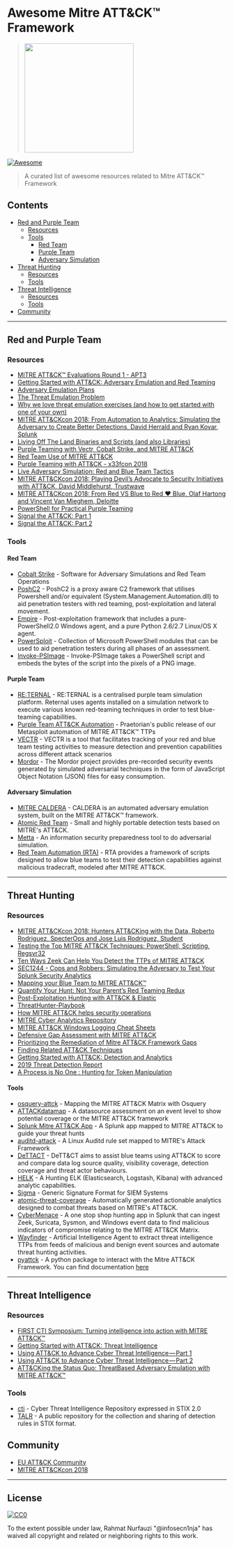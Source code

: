 # Awesome Mitre ATT&CK™ Framework

> <img width="250" src="https://assets-global.website-files.com/5bc662b786ecfc12c8d29e0b/5bfdce88cd3820f7c5c21e02_mitre.png"/>

[![Awesome](https://cdn.rawgit.com/sindresorhus/awesome/d7305f38d29fed78fa85652e3a63e154dd8e8829/media/badge.svg)](https://github.com/sindresorhus/awesome)

> A curated list of awesome resources related to Mitre ATT&CK™ Framework


## Contents
- [Red and Purple Team](#red-and-purple-team)
  - [Resources](#resources)
  - [Tools](#tools)
    - [Red Team](#red-team)
    - [Purple Team](#purple-team)
    - [Adversary Simulation](#adversary-simulation)
- [Threat Hunting](#threat-hunting)
  - [Resources](#resources-1)
  - [Tools](#tools-1)
- [Threat Intelligence](#threat-intelligence)
  - [Resources](#resources-2)
  - [Tools](#tools-2)
- [Community](#community)  
------

## Red and Purple Team
### Resources
- [MITRE ATT&CK™ Evaluations Round 1 - APT3](https://attackevals.mitre.org/methodology/round1/)
- [Getting Started with ATT&CK: Adversary Emulation and Red Teaming](https://medium.com/mitre-attack/getting-started-with-attack-red-29f074ccf7e3)
- [Adversary Emulation Plans](https://attack.mitre.org/resources/adversary-emulation-plans/)
- [The Threat Emulation Problem](https://blog.cobaltstrike.com/2016/02/17/the-threat-emulation-problem/)
- [Why we love threat emulation exercises (and how to get started with one of your own)](https://expel.io/blog/why-we-love-threat-emulation-exercises/)
- [MITRE ATT&CKcon 2018: From Automation to Analytics: Simulating the Adversary to Create Better Detections, David Herrald and Ryan Kovar, Splunk](https://www.slideshare.net/attackcon2018/mitre-attckcon-2018-from-automation-to-analytics-simulating-the-adversary-to-create-better-detections-david-herrald-and-ryan-kovar-splunk)
- [Living Off The Land Binaries and Scripts (and also Libraries)](https://lolbas-project.github.io/)
- [Purple Teaming with Vectr, Cobalt Strike, and MITRE ATT&CK](https://www.digitalshadows.com/blog-and-research/purple-teaming-with-vectr-cobalt-strike-and-mitre-attck/)
- [Red Team Use of MITRE ATT&CK](https://medium.com/@malcomvetter/red-team-use-of-mitre-att-ck-f9ceac6b3be2)
- [Purple Teaming with ATT&CK - x33fcon 2018](https://www.slideshare.net/ChristopherKorban/purple-teaming-with-attck-x33fcon-2018)
- [Live Adversary Simulation: Red and Blue Team Tactics](https://www.rsaconference.com/writable/presentations/file_upload/hta-t06_live_adversary_simulation-red_and_blue_team_tactics.pdf)
- [MITRE ATT&CKcon 2018: Playing Devil’s Advocate to Security Initiatives with ATT&CK, David Middlehurst, Trustwave](https://www.slideshare.net/attackcon2018/mitre-attckcon-2018-playing-devils-advocate-to-security-initiatives-with-attck-david-middlehurst-trustwave)
- [MITRE ATT&CKcon 2018: From Red VS Blue to Red ♥ Blue, Olaf Hartong and Vincent Van Mieghem, Deloitte](https://www.slideshare.net/attackcon2018/mitre-attckcon-2018-from-red-vs-blue-to-red-blue-olaf-hartong-and-vincent-van-mieghem-deloitte)
- [PowerShell for Practical Purple Teaming](https://www.slideshare.net/nikhil_mittal/powershell-for-practical-purple-teaming)
- [Signal the ATT&CK: Part 1](https://www.pwc.co.uk/issues/cyber-security-data-privacy/research/signal-att-and-ck-part-1.html)
- [Signal the ATT&CK: Part 2](https://www.pwc.co.uk/issues/cyber-security-data-privacy/research/signal-att-and-ck-part-2.html)

### Tools

#### Red Team
- [Cobalt Strike](https://www.cobaltstrike.com/) - Software for Adversary Simulations and Red Team Operations
- [PoshC2](https://github.com/nettitude/PoshC2_Python) - PoshC2 is a proxy aware C2 framework that utilises Powershell and/or equivalent (System.Management.Automation.dll) to aid penetration testers with red teaming, post-exploitation and lateral movement. 
- [Empire](https://github.com/EmpireProject/Empire) - Post-exploitation framework that includes a pure-PowerShell2.0 Windows agent, and a pure Python 2.6/2.7 Linux/OS X agent.
- [PowerSploit](https://github.com/PowerShellMafia/PowerSploit/) - Collection of Microsoft PowerShell modules that can be used to aid penetration testers during all phases of an assessment.
- [Invoke-PSImage](https://github.com/peewpw/Invoke-PSImage) - Invoke-PSImage takes a PowerShell script and embeds the bytes of the script into the pixels of a PNG image.

#### Purple Team
- [RE:TERNAL](https://github.com/d3vzer0/reternal-quickstart) - RE:TERNAL is a centralised purple team simulation platform. Reternal uses agents installed on a simulation network to execute various known red-teaming techniques in order to test blue-teaming capabilities.
- [Purple Team ATT&CK Automation](https://github.com/praetorian-inc/purple-team-attack-automation) - Praetorian's public release of our Metasploit automation of MITRE ATT&CK™ TTPs
- [VECTR](https://github.com/SecurityRiskAdvisors/VECTR) - VECTR is a tool that facilitates tracking of your red and blue team testing activities to measure detection and prevention capabilities across different attack scenarios
- [Mordor](https://github.com/Cyb3rWard0g/mordor) - The Mordor project provides pre-recorded security events generated by simulated adversarial techniques in the form of JavaScript Object Notation (JSON) files for easy consumption. 

#### Adversary Simulation

- [MITRE CALDERA](https://github.com/mitre/caldera) - CALDERA is an automated adversary emulation system, built on the MITRE ATT&CK™ framework.
- [Atomic Red Team](https://github.com/redcanaryco/atomic-red-team) - Small and highly portable detection tests based on MITRE's ATT&CK.
- [Metta](https://github.com/uber-common/metta) - An information security preparedness tool to do adversarial simulation.
- [Red Team Automation (RTA)](https://github.com/endgameinc/RTA) - RTA provides a framework of scripts designed to allow blue teams to test their detection capabilities against malicious tradecraft, modeled after MITRE ATT&CK.

------

## Threat Hunting
### Resources
- [MITRE ATT&CKcon 2018: Hunters ATT&CKing with the Data, Roberto Rodriguez, SpecterOps and Jose Luis Rodriguez, Student](https://www.slideshare.net/attackcon2018/mitre-attckcon-2018-hunters-attcking-with-the-data-robert-rodriguez-specterops-and-jose-luis-rodriguez-student)
- [Testing the Top MITRE ATT&CK Techniques: PowerShell, Scripting, Regsvr32](https://redcanary.com/blog/testing-the-top-mitre-attck-techniques-powershell-scripting-regsvr32/)
- [Ten Ways Zeek Can Help You Detect the TTPs of MITRE ATT&CK](https://m.youtube.com/watch?v=DfTbSc_q2F8)
- [SEC1244 - Cops and Robbers: Simulating the Adversary to Test Your Splunk Security Analytics](https://static.rainfocus.com/splunk/splunkconf18/sess/1522696002986001hj1a/finalPDF/Simulating-the-Adversary-Test-1244_1538791048709001YJnK.pdf)
- [Mapping your Blue Team to MITRE ATT&CK™](https://www.siriussecurity.nl/blog/2019/5/8/mapping-your-blue-team-to-mitre-attack)
- [Quantify Your Hunt: Not Your Parent’s Red Teaming Redux](https://www.sans.org/cyber-security-summit/archives/file/summit-archive-1536351477.pdf)
- [Post-Exploitation Hunting with ATT&CK & Elastic](https://www.sans.org/cyber-security-summit/archives/file/summit-archive-1533071345.pdf)
- [ThreatHunter-Playbook](https://github.com/Cyb3rWard0g/ThreatHunter-Playbook)
- [How MITRE ATT&CK helps security operations](https://www.slideshare.net/votadlos/how-mitre-attck-helps-security-operations)
- [MITRE Cyber Analytics Repository](https://car.mitre.org/)
- [MITRE ATT&CK Windows Logging Cheat Sheets](https://github.com/MalwareArchaeology/ATTACK)
- [Defensive Gap Assessment with MITRE ATT&CK](https://www.cybereason.com/blog/defensive-gap-assessment-with-mitre-attck)
- [Prioritizing the Remediation of Mitre ATT&CK Framework Gaps](https://blog.netspi.com/prioritizing-the-remediation-of-mitre-attck-framework-gaps/)
- [Finding Related ATT&CK Techniques](https://medium.com/mitre-attack/finding-related-att-ck-techniques-f1a4e8dfe2b6)
- [Getting Started with ATT&CK: Detection and Analytics](https://medium.com/mitre-attack/getting-started-with-attack-detection-a8e49e4960d0)
- [2019 Threat Detection Report](https://redcanary.com/resources/guides/threat-detection-report/)
- [A Process is No One : Hunting for Token Manipulation](https://specterops.io/assets/resources/A_Process_is_No_One.pdf)

#### Tools
- [osquery-attck](https://github.com/teoseller/osquery-attck) - Mapping the MITRE ATT&CK Matrix with Osquery
- [ATTACKdatamap](https://github.com/olafhartong/ATTACKdatamap) - A datasource assessment on an event level to show potential coverage or the MITRE ATT&CK framework
- [Splunk Mitre ATT&CK App](https://github.com/olafhartong/ThreatHunting) - A Splunk app mapped to MITRE ATT&CK to guide your threat hunts
- [auditd-attack](https://github.com/bfuzzy/auditd-attack) - A Linux Auditd rule set mapped to MITRE's Attack Framework
- [DeTTACT](https://github.com/rabobank-cdc/DeTTACT) - DeTT&CT aims to assist blue teams using ATT&CK to score and compare data log source quality, visibility coverage, detection coverage and threat actor behaviours.
- [HELK](https://github.com/Cyb3rWard0g/HELK) - A Hunting ELK (Elasticsearch, Logstash, Kibana) with advanced analytic capabilities.
- [Sigma](https://github.com/Neo23x0/sigma) - Generic Signature Format for SIEM Systems
- [atomic-threat-coverage](https://github.com/krakow2600/atomic-threat-coverage) - Automatically generated actionable analytics designed to combat threats based on MITRE's ATT&CK.
- [CyberMenace](https://github.com/PM0ney/CyberMenace) - A one stop shop hunting app in Splunk that can ingest Zeek, Suricata, Sysmon, and Windows event data to find malicious indicators of compromise relating to the MITRE ATT&CK Matrix.
- [Wayfinder](https://github.com/egaus/wayfinder) - Artificial Intelligence Agent to extract threat intelligence TTPs from feeds of malicious and benign event sources and automate threat hunting activities.
- [pyattck](https://github.com/swimlane/pyattck) - A python package to interact with the Mitre ATT&CK Framework. You can find documentation [here](https://pyattck.readthedocs.io/en/latest/)

------

## Threat Intelligence
### Resources
- [FIRST CTI Symposium: Turning intelligence into action with MITRE ATT&CK™](https://www.slideshare.net/KatieNickels/first-cti-symposium-turning-intelligence-into-action-with-mitre-attck)
- [Getting Started with ATT&CK: Threat Intelligence](https://medium.com/mitre-attack/getting-started-with-attack-cti-4eb205be4b2f)
- [Using ATT&CK to Advance Cyber Threat Intelligence — Part 1](https://medium.com/mitre-attack/using-att-ck-to-advance-cyber-threat-intelligence-part-1-c5ad14d59724)
- [Using ATT&CK to Advance Cyber Threat Intelligence — Part 2](https://www.mitre.org/capabilities/cybersecurity/overview/cybersecurity-blog/using-attck-to-advance-cyber-threat-0)
- [ATT&CKing the Status Quo: ThreatBased Adversary Emulation with MITRE
ATT&CK™](https://www.sans.org/cyber-security-summit/archives/file/summit-archive-1536260992.pdf)

### Tools
- [cti](https://github.com/mitre/cti) - Cyber Threat Intelligence Repository expressed in STIX 2.0
- [TALR](https://github.com/SecurityRiskAdvisors/TALR) - A public repository for the collection and sharing of detection rules in STIX format. 

## Community
- [EU ATT&CK Community](https://www.attack-community.org/)
- [MITRE ATT&CKcon 2018](https://attack.mitre.org/resources/attackcon/)
------

## License
[![CC0](http://mirrors.creativecommons.org/presskit/buttons/88x31/svg/cc-zero.svg)](http://creativecommons.org/publicdomain/zero/1.0)

To the extent possible under law, Rahmat Nurfauzi &#34;@infosecn1nja&#34; has waived all copyright and related or neighboring rights to this work.
